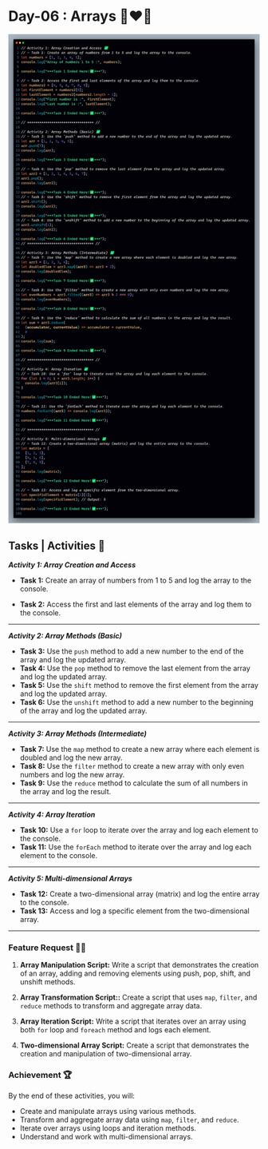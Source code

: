 # Day-06 : Arrays 🍵❤️‍🔥

![Day-06 Code Snap](./Day-06%20Code%20Snap.png)

## Tasks | Activities 🌟

_**Activity 1: Array Creation and Access**_

- **Task 1:** Create an array of numbers from 1 to 5 and log the array to the console.

- **Task 2:** Access the first and last elements of the array and log them to the console.

<hr/>

_**Activity 2: Array Methods (Basic)**_

- **Task 3:** Use the `push` method to add a new number to the end of the array and log the updated array.
- **Task 4:** Use the `pop` method to remove the last element from the array and log the updated array.
- **Task 5:** Use the `shift` method to remove the first element from the array and log the updated array.
- **Task 6:** Use the `unshift` method to add a new number to the beginning of the array and log the updated array.

<hr/>

_**Activity 3: Array Methods (Intermediate)**_

- **Task 7:** Use the `map` method to create a new array where each element is doubled and log the new array.
- **Task 8:** Use the `filter` method to create a new array with only even numbers and log the new array.
- **Task 9:** Use the `reduce` method to calculate the sum of all numbers in the array and log the result.

<hr/>

_**Activity 4: Array Iteration**_

- **Task 10:** Use a `for` loop to iterate over the array and log each element to the console.
- **Task 11:** Use the `forEach` method to iterate over the array and log each element to the console.

<hr/>

_**Activity 5: Multi-dimensional Arrays**_

- **Task 12:** Create a two-dimensional array (matrix) and log the entire array to the console.
- **Task 13:** Access and log a specific element from the two-dimensional array.

<hr/>

### Feature Request 🙇‍♂️

1. **Array Manipulation Script:** Write a script that demonstrates the creation of an array, adding and removing elements using push, pop, shift, and unshift methods.

2. **Array Transformation Script::** Create a script that uses `map`, `filter`, and `reduce` methods to transform and aggregate array data.

3. **Array Iteration Script:** Write a script that iterates over an array using both `for` loop and `foreach` method and logs each element.

4. **Two-dimensional Array Script:** Create a script that demonstrates the creation and manipulation of two-dimensional array.

### Achievement 🏆

By the end of these activities, you will:

- Create and manipulate arrays using various methods.
- Transform and aggregate array data using `map`, `filter`, and `reduce`.
- Iterate over arrays using loops and iteration methods.
- Understand and work with multi-dimensional arrays.
